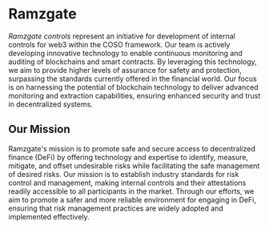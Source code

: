 # Ramzgate

_Ramzgate controls_ represent an initiative for development of internal controls for web3 within the COSO framework. Our team is actively developing innovative technology to enable continuous monitoring and auditing of blockchains and smart contracts. By leveraging this technology, we aim to provide higher levels of assurance for safety and protection, surpassing the standards currently offered in the financial world. Our focus is on harnessing the potential of blockchain technology to deliver advanced monitoring and extraction capabilities, ensuring enhanced security and trust in decentralized systems.

## Our Mission 
Ramzgate's mission is to promote safe and secure access to decentralized finance (DeFi) by offering technology and expertise to identify, measure, mitigate, and offset undesirable risks while facilitating the safe management of desired risks. Our mission is to establish industry standards for risk control and management, making internal controls and their attestations readily accessible to all participants in the market. Through our efforts, we aim to promote a safer and more reliable environment for engaging in DeFi, ensuring that risk management practices are widely adopted and implemented effectively.


<!--

**Here are some ideas to get you started:**

🙋‍♀️ A short introduction - what is your organization all about?
🌈 Contribution guidelines - how can the community get involved?
👩‍💻 Useful resources - where can the community find your docs? Is there anything else the community should know?
🍿 Fun facts - what does your team eat for breakfast?
🧙 Remember, you can do mighty things with the power of [Markdown](https://docs.github.com/github/writing-on-github/getting-started-with-writing-and-formatting-on-github/basic-writing-and-formatting-syntax)
-->
